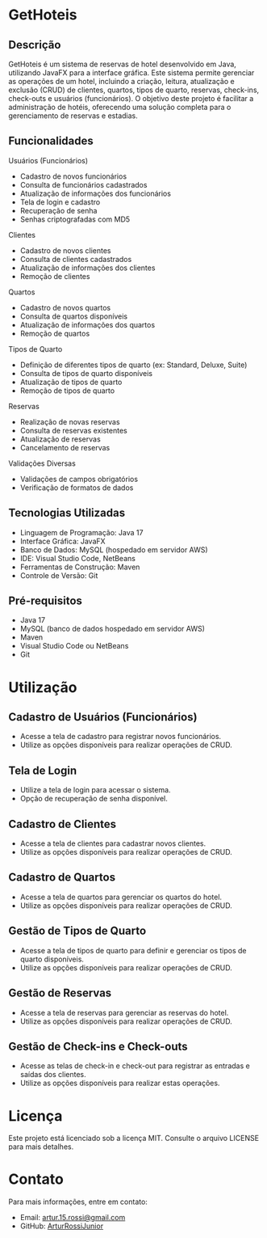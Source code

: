# GetHoteis

## Descrição

GetHoteis é um sistema de reservas de hotel desenvolvido em Java, utilizando JavaFX para a interface gráfica. Este sistema permite gerenciar as operações de um hotel, incluindo a criação, leitura, atualização e exclusão (CRUD) de clientes, quartos, tipos de quarto, reservas, check-ins, check-outs e usuários (funcionários). O objetivo deste projeto é facilitar a administração de hotéis, oferecendo uma solução completa para o gerenciamento de reservas e estadias.

## Funcionalidades

Usuários (Funcionários)
- Cadastro de novos funcionários
- Consulta de funcionários cadastrados
- Atualização de informações dos funcionários
- Tela de login e cadastro
- Recuperação de senha
- Senhas criptografadas com MD5

Clientes
- Cadastro de novos clientes
- Consulta de clientes cadastrados
- Atualização de informações dos clientes
- Remoção de clientes

Quartos
- Cadastro de novos quartos
- Consulta de quartos disponíveis
- Atualização de informações dos quartos
- Remoção de quartos

Tipos de Quarto
- Definição de diferentes tipos de quarto (ex: Standard, Deluxe, Suite)
- Consulta de tipos de quarto disponíveis
- Atualização de tipos de quarto
- Remoção de tipos de quarto

Reservas
- Realização de novas reservas
- Consulta de reservas existentes
- Atualização de reservas
- Cancelamento de reservas

Validações Diversas
- Validações de campos obrigatórios
- Verificação de formatos de dados

## Tecnologias Utilizadas

- Linguagem de Programação: Java 17
- Interface Gráfica: JavaFX
- Banco de Dados: MySQL (hospedado em servidor AWS)
- IDE: Visual Studio Code, NetBeans
- Ferramentas de Construção: Maven
- Controle de Versão: Git

## Pré-requisitos

- Java 17
- MySQL (banco de dados hospedado em servidor AWS)
- Maven
- Visual Studio Code ou NetBeans
- Git

# Utilização

## Cadastro de Usuários (Funcionários)
- Acesse a tela de cadastro para registrar novos funcionários.
- Utilize as opções disponíveis para realizar operações de CRUD.

## Tela de Login
- Utilize a tela de login para acessar o sistema.
- Opção de recuperação de senha disponível.

## Cadastro de Clientes
- Acesse a tela de clientes para cadastrar novos clientes.
- Utilize as opções disponíveis para realizar operações de CRUD.

## Cadastro de Quartos
- Acesse a tela de quartos para gerenciar os quartos do hotel.
- Utilize as opções disponíveis para realizar operações de CRUD.

## Gestão de Tipos de Quarto
- Acesse a tela de tipos de quarto para definir e gerenciar os tipos de quarto disponíveis.
- Utilize as opções disponíveis para realizar operações de CRUD.

## Gestão de Reservas
- Acesse a tela de reservas para gerenciar as reservas do hotel.
- Utilize as opções disponíveis para realizar operações de CRUD.

## Gestão de Check-ins e Check-outs
- Acesse as telas de check-in e check-out para registrar as entradas e saídas dos clientes.
- Utilize as opções disponíveis para realizar estas operações.

# Licença
Este projeto está licenciado sob a licença MIT. Consulte o arquivo LICENSE para mais detalhes.

# Contato
Para mais informações, entre em contato:
- Email: [artur.15.rossi@gmail.com](mailto:artur.15.rossi@gmail.com)
- GitHub: [ArturRossiJunior](https://github.com/ArturRossiJunior)